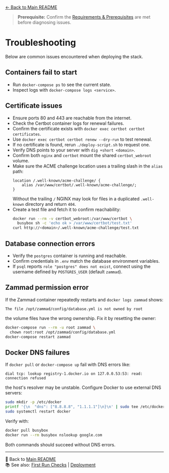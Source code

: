 [← Back to Main README](../README.md)

> **Prerequisite:** Confirm the [Requirements & Prerequisites](../README.md#-requirements--prerequisites) are met before diagnosing issues.

# Troubleshooting

Below are common issues encountered when deploying the stack.

## Containers fail to start
- Run `docker-compose ps` to see the current state.
- Inspect logs with `docker-compose logs <service>`.

## Certificate issues
- Ensure ports 80 and 443 are reachable from the internet.
- Check the Certbot container logs for renewal failures.
- Confirm the certificate exists with `docker exec certbot certbot certificates`.
- Use `docker exec certbot certbot renew --dry-run` to test renewal.
- If no certificate is found, rerun `./deploy-script.sh` to request one.
- Verify DNS points to your server with `dig +short <domain>`.
- Confirm both `nginx` and `certbot` mount the shared `certbot_webroot` volume.
- Make sure the ACME challenge location uses a trailing slash in the `alias` path:
  ```nginx
  location /.well-known/acme-challenge/ {
      alias /var/www/certbot/.well-known/acme-challenge/;
  }
  ```
  Without the trailing `/` NGINX may look for files in a duplicated
  `.well-known` directory and return `404`.
- Create a test file and fetch it to confirm reachability:
  ```bash
  docker run --rm -v certbot_webroot:/var/www/certbot \
    busybox sh -c 'echo ok > /var/www/certbot/test.txt'
  curl http://<domain>/.well-known/acme-challenge/test.txt
  ```

## Database connection errors
- Verify the `postgres` container is running and reachable.
- Confirm credentials in `.env` match the database environment variables.
- If `psql` reports `role "postgres" does not exist`, connect using the username
  defined by `POSTGRES_USER` (default `zammad`).

## Zammad permission error
If the Zammad container repeatedly restarts and `docker logs zammad` shows:

```
The file /opt/zammad/config/database.yml is not owned by root
```

the volume files have the wrong ownership. Fix it by resetting the owner:

```bash
docker-compose run --rm -u root zammad \
  chown root:root /opt/zammad/config/database.yml
docker-compose restart zammad
```

## Docker DNS failures
If `docker pull` or `docker-compose up` fail with DNS errors like:

```
dial tcp: lookup registry-1.docker.io on 127.0.0.53:53: read: connection refused
```

the host's resolver may be unstable. Configure Docker to use external DNS
servers:

```bash
sudo mkdir -p /etc/docker
printf '{\n  "dns": ["8.8.8.8", "1.1.1.1"]\n}\n' | sudo tee /etc/docker/daemon.json
sudo systemctl restart docker
```

Verify with:

```bash
docker pull busybox
docker run --rm busybox nslookup google.com
```

Both commands should succeed without DNS errors.

---
🔗 Back to [Main README](../README.md)  
📚 See also: [First Run Checks](first-run-checks.md) | [Deployment](deployment.md)
